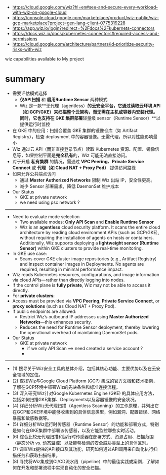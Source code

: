 - https://cloud.google.com/wiz?hl=en#see-and-secure-every-workload-with-wiz-on-google-cloud
- https://console.cloud.google.com/marketplace/product/wiz-public/wiz-gcp-marketplace?project=gen-lang-client-0775319228
- https://app.wiz.io/login?redirect=%2Fdocs%2Fkubernets-connectors
- https://docs.wiz.io/docs/kubernetes-connectors#required-access-and-permissions
- https://cloud.google.com/architecture/partners/id-prioritize-security-risks-with-wiz


wiz capabilities available to My project 

# summary 
 - 需要评估模式选择
	 - **仅API扫描** 和 **启用Runtime Sensor** 两种模式
	 - Wiz 是一款**无代理（agentless）**的云安全平台，它通过读取云环境 API（如 GCP/GKE）来扫描整个云架构，而无需在主机或容器内安装代理。同时，它也支持在 GKE 集群部署**轻量级 sensor（Runtime Sensor）**以提供运行时监控
- 在 GKE 中的应用：扫描会覆盖 GKE 集群的镜像仓库（如 Artifact Registry），检查 deployment 中的容器镜像。无需代理，所以对性能影响最小
- Wiz 通过云 API（而非直接登录节点）读取 Kubernetes 资源、配置、镜像信息等，如果控制平面是**完全私有**的，Wiz 可能无法直接访问。
- 对于开启 **私有集群** 的情况，需通过 **VPC Peering、Private Service Connect** 或 **代理（如 Cloud NAT + Proxy Pod）** 提供访问路径
- 如果允许公共端点访问
	- 通过 **Master Authorized Networks** 限制 Wiz 出站 IP，安全性更高。
	- 减少 Sensor 部署需求，降低 DaemonSet 维护成本
- Our Status 
	- GKE  at private network 
	- we need using psc network ?
---

- Need to evaluate mode selection  
	- Two available modes: **Only API Scan** and **Enable Runtime Sensor**  
	- Wiz is an **agentless** cloud security platform. It scans the entire cloud architecture by reading cloud environment APIs (such as GCP/GKE), without requiring the installation of agents on hosts or containers. Additionally, Wiz supports deploying a **lightweight sensor (Runtime Sensor)** within GKE clusters to provide real-time monitoring.  
-  In GKE use case:  
	  - Scans cover GKE cluster image repositories (e.g., Artifact Registry) and inspect container images in Deployments.  No agents are required, resulting in minimal performance impact.  
-  Wiz reads Kubernetes resources, configurations, and image information via cloud APIs—rather than directly logging into nodes.  
  - If the control plane is **fully private**, Wiz may not be able to access it directly.  
-  For **private clusters**:  
  - Access must be provided via **VPC Peering**, **Private Service Connect**, or **proxy solutions** (such as Cloud NAT + Proxy Pod).  
-  If public endpoints are allowed:  
	  - Restrict Wiz’s outbound IP addresses using **Master Authorized Networks**—this enhances security.  
	  - Reduces the need for Runtime Sensor deployment, thereby lowering the operational overhead of maintaining DaemonSet pods.  
- Our Status 
	- GKE  at private network
    	- if we only API Scan ==> need created a service account ?
    	- 

---




- (1) 搜寻关于Wiz安全工具的总体介绍，包括其核心功能、主要优势以及在云安全领域的定位。 
- (2) 查找Wiz与Google Cloud Platform (GCP) 集成的官方文档和技术指南，了解在GCP环境中部署Wiz的先决条件和标准连接流程。 
- (3) 深入研究Wiz针对Google Kubernetes Engine (GKE) 的具体应用方法，包括如何扫描GKE集群、Deployments以及容器镜像的安全状况。 
- (4) 详细分析Wiz无代理扫描（Agentless Scanning）的工作原理，并列出它在GCP和GKE环境中能够收集到的具体信息类型，例如漏洞、配置错误、网络暴露和敏感数据等。 
- (5) 详细分析Wiz运行时传感器（Runtime Sensor）的功能和部署方式，特别是如何在GKE集群中部署该传感器，以及它能监控哪些实时活动。 
- (6) 综合比较无代理扫描和运行时传感器在部署方式、资源占用、扫描范围（静态分析 vs. 动态监控）以及能够检测的安全威胁类型上的具体区别。 
- (7) 调查Wiz提供的API接口及其功能，研究如何通过API调用来自动化执行扫描任务和获取扫描结果。 
- (8) 寻找将Wiz集成到CI/CD流水线（pipeline）中的最佳实践或案例，了解如何在开发和部署流程中实现自动化的安全扫描。
